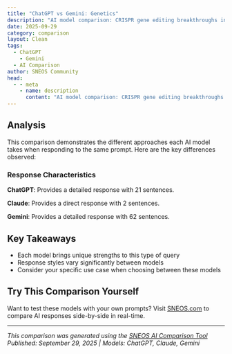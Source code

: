 ```yaml
---
title: "ChatGPT vs Gemini: Genetics"
description: "AI model comparison: CRISPR gene editing breakthroughs in 2025 - what diseases can we cure now?..."
date: 2025-09-29
category: comparison
layout: Clean
tags:
  - ChatGPT
    - Gemini
  - AI Comparison
author: SNEOS Community
head:
  - - meta
    - name: description
      content: "AI model comparison: CRISPR gene editing breakthroughs in 2025 - what diseases can we cure now?..."
---
```


<ChatComparison
  title="ChatGPT vs Gemini: Genetics"
  prompt="CRISPR gene editing breakthroughs in 2025 - what diseases can we cure now?"
  :responses='{
    "ChatGPT": "As of 2025, CRISPR gene editing technology has made significant breakthroughs, enabling potential cures or effective treatments for several diseases. Here are some of the major areas where CRISPR has shown promising results:\n\n1. **Sickle Cell Disease and Beta-Thalassemia**  \n   - CRISPR has been successfully used to edit the genes of patients with these inherited blood disorders, leading to the production of healthy hemoglobin. Several clinical trials have demonstrated high cure rates or significant symptom relief.\n\n2. **Certain Cancers**  \n   - CRISPR-based therapies are being used to engineer immune cells (like CAR-T cells) to better target cancers such as leukemia and lymphoma. Such gene-edited immunotherapies have improved remission durations and reduced relapse rates.\n\n3. **Inherited Retinal Diseases**  \n   - Diseases like Leber congenital amaurosis and certain forms of inherited blindness are now treatable by direct in vivo CRISPR gene editing in retinal cells, restoring vision or preventing blindness progression.\n\n4. **HIV/AIDS**  \n   - CRISPR has been explored to excise or deactivate the HIV genome from infected cells. Experimental treatments have shown promising results in reducing the viral reservoir, potentially moving towards a functional cure.\n\n5. **Cystic Fibrosis**  \n   - Gene editing techniques have started to correct mutations in the CFTR gene in lung epithelial cells, which could halt or reverse lung damage caused by cystic fibrosis.\n\n6. **Muscular Dystrophies**  \n   - Duchenne muscular dystrophy (DMD) is being targeted by CRISPR therapies that restore dystrophin production in muscle tissue, improving muscle function.\n\n7. **Rare Genetic Disorders**  \n   - Several rare single-gene disorders like hereditary tyrosinemia and certain immunodeficiencies have seen advances with CRISPR treatments correcting the underlying mutations.\n\nOverall, the clinical application of CRISPR has moved from experimental stages to early routine treatment for some genetic and infectious diseases, while ongoing trials continue to expand its impact. Regulatory approvals for CRISPR-based therapies have increased globally, enhancing access.\n\nIf you want, I can provide more details on any specific disease or therapy!",
    "Gemini": "Okay, let\u0027s explore the exciting (and hypothetical) landscape of CRISPR-based cures in 2025.  While I can\u0027t definitively say *exactly* what will be curable, I can paint a picture based on current research trends, potential advancements, and the challenges involved.\n\n**Factors Shaping the CRISPR Landscape in 2025:**\n\n*   **Delivery Methods:** This is a HUGE bottleneck right now. Getting CRISPR components (Cas9 enzyme and guide RNA) safely and efficiently to the right cells in the body is paramount.  By 2025, we can expect to see significant progress in viral vector delivery (AAV, lentivirus), lipid nanoparticles (LNPs), and potentially even targeted delivery using exosomes or cell-penetrating peptides.  Improvements in delivery will unlock new treatable diseases.\n*   **Specificity and Off-Target Effects:**  Early CRISPR had issues with cutting DNA at unintended sites.  By 2025, we\u0027d anticipate much more precise Cas enzymes (e.g., high-fidelity Cas9 variants) and better guide RNA design algorithms to minimize off-target effects. Base editing and prime editing (more precise forms of CRISPR) will likely be more refined and widely used, further reducing off-target concerns.\n*   **Clinical Trials:** The number and scope of CRISPR clinical trials are rapidly expanding.  By 2025, we\u0027ll have results from many more trials, providing crucial data on efficacy, safety, and long-term outcomes.  This data will guide the development of future CRISPR therapies.\n*   **Ethical and Regulatory Frameworks:**  As CRISPR technology advances, so too must the ethical and regulatory guidelines surrounding its use. By 2025, we hope to have more robust and globally harmonized frameworks to ensure responsible and equitable access to CRISPR-based therapies.\n*   **Cost and Accessibility:** CRISPR therapies are currently very expensive.  By 2025, improvements in manufacturing and delivery technologies, coupled with increased competition, could help to drive down costs and improve accessibility.\n\n**Potential Diseases Curable or Significantly Treatable by 2025 (Assuming Significant Progress):**\n\nKeep in mind that \u0022cure\u0022 is a strong word. In many cases, \u0022highly effective treatment leading to long-term remission or functional cure\u0022 is more accurate.\n\n*   **Inherited Blood Disorders:**\n    *   **Sickle Cell Disease:** This is one of the frontrunners. CRISPR-based therapies targeting the BCL11A enhancer (to increase fetal hemoglobin production) have shown remarkable promise in early clinical trials. By 2025, a functional cure could be a reality for many patients.\n    *   **Beta-Thalassemia:** Similar to sickle cell, beta-thalassemia involves mutations in hemoglobin genes.  CRISPR approaches to increase fetal hemoglobin or correct the underlying mutation are likely to be advanced.\n    *   **Hemophilia:** Gene editing to correct or insert a functional copy of the clotting factor gene is a promising avenue for a long-lasting treatment or functional cure.\n\n*   **Inherited Eye Diseases:**\n    *   **Leber Congenital Amaurosis (LCA):**  Certain forms of LCA, caused by mutations in the *CEP290* gene, have been targeted with CRISPR.  Early trials have shown some improvement in vision.  By 2025, more effective and refined therapies could be available.\n    *   **Retinitis Pigmentosa:** While RP is a complex disease with many genetic causes, CRISPR could be used to target specific mutations in certain RP subtypes.\n\n*   **Genetic Liver Diseases:**\n    *   **Alpha-1 Antitrypsin Deficiency:** CRISPR could be used to correct the mutated *SERPINA1* gene in the liver.\n    *   **Hereditary Tyrosinemia Type 1 (HT1):** CRISPR could correct the mutated *FAH* gene in the liver.\n\n*   **Some Cancers (Likely a Combination Therapy Approach):**\n    *   **CAR-T Cell Therapy Enhancement:** CRISPR can be used to improve CAR-T cell therapy by knocking out genes that inhibit T cell function or by inserting genes that enhance their targeting ability. This could lead to more effective CAR-T therapies for certain blood cancers.\n    *   **Targeting Specific Cancer-Causing Mutations:** In cancers with well-defined genetic drivers (e.g., certain lung cancers with EGFR mutations), CRISPR could be used to directly target and disrupt those mutations, potentially in combination with other cancer therapies. *This is more likely to be a targeted therapy than a complete cure, but could significantly improve outcomes.*\n    *   **Enhancing Immunotherapy:** CRISPR can be used to knock out genes that suppress the immune system\u0027s ability to attack cancer cells, potentially making immunotherapy more effective.\n\n*   **Muscular Dystrophy:**\n    *   **Duchenne Muscular Dystrophy (DMD):** CRISPR-based \u0022exon skipping\u0022 approaches aim to restore the reading frame of the dystrophin gene, allowing for production of a shorter but functional protein.  While not a cure, this could significantly slow disease progression.  By 2025, we might see more advanced exon-skipping therapies or even attempts at full gene correction.\n\n*   **HIV (Potentially a Functional Cure):**\n    *   CRISPR can be used to target and disrupt the HIV provirus integrated into the host cell\u0027s DNA.  While eradicating HIV completely is extremely challenging, CRISPR could potentially lead to a functional cure, where the virus is suppressed to undetectable levels without the need for antiretroviral therapy.\n\n**Diseases Less Likely to Be \u0022Cured\u0022 by 2025 (But Could See Significant Therapeutic Advancements):**\n\n*   **Complex Multifactorial Diseases:** Diseases like Alzheimer\u0027s, Parkinson\u0027s, and type 2 diabetes are influenced by many genes and environmental factors. CRISPR is unlikely to be a standalone cure for these conditions by 2025, but it *could* be used to target specific genetic risk factors or to develop new therapies that address underlying disease mechanisms.\n*   **Autoimmune Diseases:** While CRISPR could be used to target specific immune cells or pathways involved in autoimmune diseases, the complexity of the immune system and the risk of off-target effects make it a challenging target. Significant therapeutic advancements are possible, but a complete cure is less likely in the near term.\n*   **Most Solid Tumors:** Delivering CRISPR effectively to all cancer cells within a solid tumor is a major hurdle. While CRISPR will likely play an increasingly important role in cancer therapy, it\u0027s unlikely to be a standalone cure for most solid tumors by 2025. Combination therapies and more targeted delivery methods will be crucial.\n\n**Important Caveats:**\n\n*   **\u0022Cure\u0022 vs. \u0022Treatment\u0022:** As mentioned earlier, it\u0027s crucial to distinguish between a complete cure and a highly effective treatment that leads to long-term remission or a functional cure.\n*   **Individual Variability:** The effectiveness of CRISPR therapies can vary depending on the individual\u0027s genetic background, disease stage, and other factors.\n*   **Long-Term Effects:** The long-term effects of CRISPR gene editing are still being studied. It\u0027s important to monitor patients for any potential side effects or unintended consequences.\n*   **Accessibility and Equity:** Ensuring equitable access to CRISPR therapies will be a major challenge. These therapies are likely to be expensive initially, and it\u0027s important to ensure that they are available to all patients who need them, regardless of their socioeconomic status.\n\n**In Conclusion:**\n\nBy 2025, CRISPR technology has the potential to revolutionize the treatment of many genetic diseases and cancers. We can anticipate significant advancements in delivery methods, specificity, and clinical trial data. While a complete \u0022cure\u0022 may not be achievable for all diseases, CRISPR offers the promise of highly effective treatments that can significantly improve the lives of millions of people. The ethical and societal implications of this powerful technology must be carefully considered to ensure that it is used responsibly and equitably.\n"
  }'
  published-date="16:28"
/>

## Analysis

This comparison demonstrates the different approaches each AI model takes when responding to the same prompt. Here are the key differences observed:

### Response Characteristics

**ChatGPT**: Provides a detailed response with 21 sentences. 

**Claude**: Provides a direct response with 2 sentences. 

**Gemini**: Provides a detailed response with 62 sentences. 

## Key Takeaways

- Each model brings unique strengths to this type of query
- Response styles vary significantly between models
- Consider your specific use case when choosing between these models

## Try This Comparison Yourself

Want to test these models with your own prompts? Visit [SNEOS.com](https://sneos.com) to compare AI responses side-by-side in real-time.

---

*This comparison was generated using the [SNEOS AI Comparison Tool](https://sneos.com)*
*Published: September 29, 2025 | Models: ChatGPT, Claude, Gemini*
